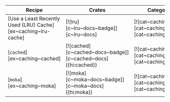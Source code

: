 | Recipe | Crates | Categories |
|--------|--------|------------|
| [Use a Least Recently Used (LRU) Cache][ex~caching~lru-cache] | [![lru][c~lru~docs~badge]][c~lru~docs] | [![cat~caching][cat~caching~badge]][cat~caching] |
| [`cached`][ex~caching~cached] | [![cached][c~cached~docs~badge]][c~cached~docs]{{hi:cached}} | [![cat~caching][cat~caching~badge]][cat~caching] |
| [`moka`][ex~caching~moka] | [![moka][c~moka~docs~badge]][c~moka~docs]{{hi:moka}} | [![cat~caching][cat~caching~badge]][cat~caching] |
